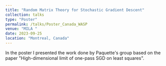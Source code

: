 ```yaml
---
title: "Random Matrix Theory for Stochastic Gradient Descent"
collection: talks
type: "Poster"
permalink: /talks/Poster_Canada_WASP
venue: "MILA "
date: 2023-09-25
location: "Montreal, Canada"
---
```


In the poster I presented the work done by Paquette's group based on the paper "High-dimensional limit of one-pass SGD on least squares". 